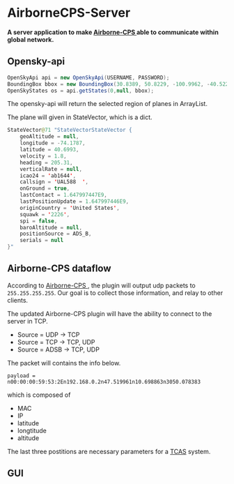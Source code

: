 # AirborneCPS-Server
**A server application to make [Airborne-CPS ](https://github.com/tenbergen/Airborne-CPS) able to communicate within global network.**

## Opensky-api

```java
OpenSkyApi api = new OpenSkyApi(USERNAME, PASSWORD);
BoundingBox bbox = new BoundingBox(30.8389, 50.8229, -100.9962, -40.5226);
OpenSkyStates os = api.getStates(0,null, bbox);

```

The opensky-api will return the selected region of planes in ArrayList.

The plane will given in StateVector, which is a dict.
```java
StateVector@71 "StateVectorStateVector {
    geoAltitude = null,
    longitude = -74.1787,
    latitude = 40.6993,
    velocity = 1.8,
    heading = 205.31,
    verticalRate = null,
    icao24 = 'ab1644',
    callsign = 'UAL588  ',
    onGround = true,
    lastContact = 1.647997447E9,
    lastPositionUpdate = 1.647997446E9,
    originCountry = 'United States',
    squawk = '2226',
    spi = false,
    baroAltitude = null,
    positionSource = ADS_B,
    serials = null
}"
```
## Airborne-CPS dataflow

According to [Airborne-CPS ](https://github.com/tenbergen/Airborne-CPS), the plugin will output udp packets to `255.255.255.255`. Our goal is to collect those information, and relay to other clients.

The updated Airborne-CPS plugin will have the ability to connect to the server in TCP.

* Source = UDP -> TCP
* Source = TCP -> TCP, UDP
* Source = ADSB -> TCP, UDP

The packet will contains the info below.

`payload = n00:00:00:59:53:2En192.168.0.2n47.519961n10.698863n3050.078383`

which is composed of
* MAC
* IP
* latitude
* longtitude
* altitude

The last three postitions are necessary parameters for a [TCAS](https://en.wikipedia.org/wiki/Traffic_collision_avoidance_system) system.

## GUI




